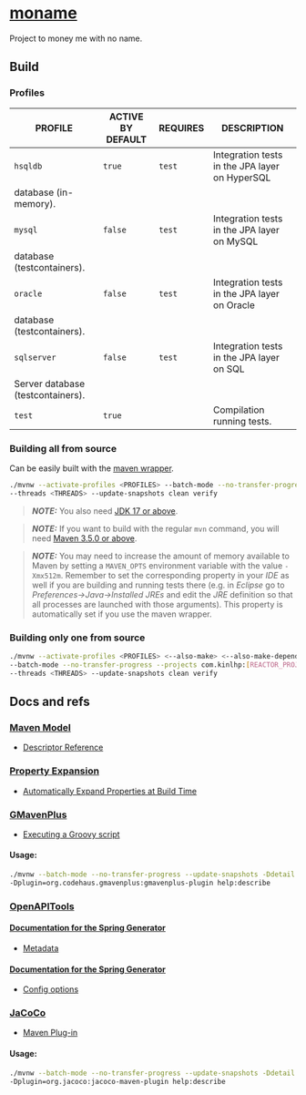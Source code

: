 # [moname](https://moname.kinlhp.com)

Project to money me with no name.

## Build

### Profiles

| PROFILE | ACTIVE BY DEFAULT | REQUIRES | DESCRIPTION |
| - | - | - | - |
| `hsqldb` | `true` | `test` | Integration tests in the JPA layer on HyperSQL
database (in-memory). |
| `mysql` | `false` | `test` | Integration tests in the JPA layer on MySQL
database (testcontainers). |
| `oracle` | `false` | `test` | Integration tests in the JPA layer on Oracle
database (testcontainers). |
| `sqlserver` | `false` | `test` | Integration tests in the JPA layer on SQL
Server database (testcontainers). |
| `test` | `true` | | Compilation running tests. |

### Building all from source

Can be easily built with the
[maven wrapper](https://github.com/takari/maven-wrapper).

```sh
./mvnw --activate-profiles <PROFILES> --batch-mode --no-transfer-progress \
--threads <THREADS> --update-snapshots clean verify
```

> ***NOTE:*** You also need [JDK 17 or above](https://adoptium.net).

> ***NOTE:*** If you want to build with the regular `mvn` command, you will need
[Maven 3.5.0 or above](https://maven.apache.org/docs/history.html).

> ***NOTE:*** You may need to increase the amount of memory available to Maven
> by setting a `MAVEN_OPTS` environment variable with the value `-Xmx512m`.
> Remember to set the corresponding property in your _IDE_ as well if you are
> building and running tests there (e.g. in _Eclipse_ go to
> _Preferences→Java→Installed JREs_ and edit the _JRE_ definition so that all
> processes are launched with those arguments). This property is automatically
> set if you use the maven wrapper.

### Building only one from source

```sh
./mvnw --activate-profiles <PROFILES> <--also-make> <--also-make-dependents> \
--batch-mode --no-transfer-progress --projects com.kinlhp:[REACTOR_PROJECT] \
--threads <THREADS> --update-snapshots clean verify
```

## Docs and refs

### [Maven Model](#maven-model)

* [Descriptor Reference](https://maven.apache.org/ref/current/maven-model/maven.html)

### [Property Expansion](#property-expansion)

* [Automatically Expand Properties at Build Time](https://docs.spring.io/spring-boot/docs/current/reference/html/howto.html#howto.properties-and-configuration.expand-properties)

### [GMavenPlus](#gmavenplus)

* [Executing a Groovy script](https://github.com/groovy/GMavenPlus/wiki/Usage#executing-a-groovy-script)

#### Usage:
```sh
./mvnw --batch-mode --no-transfer-progress --update-snapshots -Ddetail \
-Dplugin=org.codehaus.gmavenplus:gmavenplus-plugin help:describe
```

### [OpenAPITools](https://github.com/OpenAPITools/openapi-generator/blob/master/modules/openapi-generator-maven-plugin/README.md)

#### [Documentation for the Spring Generator](#openapi-generator-spring-metadata)

* [Metadata](https://openapi-generator.tech/docs/generators/spring/#metadata)

#### [Documentation for the Spring Generator](#openapi-generator-spring-config-options)

* [Config options](https://openapi-generator.tech/docs/generators/spring/#config-options)

### [JaCoCo](#jacoco)

* [Maven Plug-in](https://www.jacoco.org/jacoco/trunk/doc/maven.html)

#### Usage:
```sh
./mvnw --batch-mode --no-transfer-progress --update-snapshots -Ddetail \
-Dplugin=org.jacoco:jacoco-maven-plugin help:describe
```

